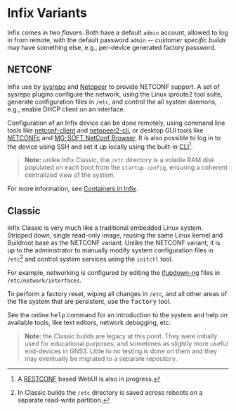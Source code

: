Infix Variants
==============

Infix comes in two *flavors*.  Both have a default `admin` account,
allowed to log in from remote, with the default password `admin` --
*customer specific builds* may have something else, e.g., per-device
generated factory password.


NETCONF
-------

Infix use by [sysrepo][1] and [Netopeer][2] to provide NETCONF support.
A set of sysrepo plugins configure the network, using the Linux iproute2
tool suite, generate configuration files in `/etc`, and control the all
system daemons, e.g., enable DHCP client on an interface.

Configuration of an Infix device can be done remotely, using command
line tools like [netconf-client][3] and [netopeer2-cli][2], or desktop
GUI tools like [NETCONFc][4] and [MG-SOFT NetConf Browser][5].  It is
also possible to log in to the device using SSH and set it up locally
using the built-in [CLI](cli/introduction.md)[^1].

> **Note:** unlike Infix Classic, the `/etc` directory is a volatile RAM
> disk populated on each boot from the `startup-config`, ensuring a
> coherent centralized view of the system.

For more information, see [Containers in Infix](container.md).

[^1]: A [RESTCONF][7] based WebUI is also in progress.


Classic
-------

Infix Classic is very much like a traditional embedded Linux system.
Stripped down, single read-only image, reusing the same Linux kernel and
Buildroot base as the NETCONF variant.  Unlike the NETCONF variant, it
is up to the administrator to manually modify system configuration files
in `/etc`[^2] and control system services using the `initctl` tool.

For example, networking is configured by editing the [ifupdown-ng][6]
files in `/etc/network/interfaces`.

To perform a factory reset, wiping all changes in `/etc`, and all other
areas of the file system that are persistent, use the <kbd>factory</kbd>
tool.

See the online <kbd>help</kbd> command for an introduction to the system
and help on available tools, like text editors, network debugging, etc.

> **Note:** the Classic builds are legacy at this point.  They were
> initially used for educational purposes, and sometimes as slightly
> more useful end-devices in GNS3.  Little to no testing is done on
> them and they may eventually be migrated to a separate repository.

[^2]: In Classic builds the `/etc` directory is saved across reboots on
	a separate read-write partition.

[1]: https://www.sysrepo.org/
[2]: https://github.com/CESNET/netopeer
[3]: https://pypi.org/project/netconf-client/
[4]: http://www.seguesoft.com/index.php/netconfc/
[5]: https://www.mg-soft.si/mgNetConfBrowser.html
[6]: https://github.com/ifupdown-ng/ifupdown-ng
[7]: https://datatracker.ietf.org/doc/html/rfc8040


